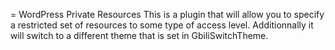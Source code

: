 = WordPress Private Resources
This is a plugin that will allow you to specify a restricted set of resources to some type of access level.
Additionnally it will switch to a different theme that is set in GbiliSwitchTheme.
